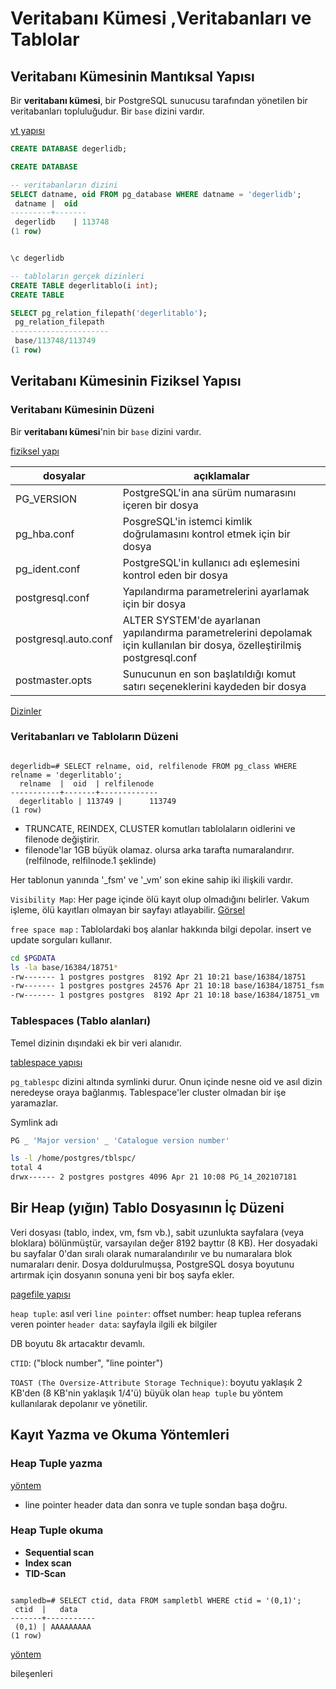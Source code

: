 # Veritabanı Kümesi ,Veritabanları ve Tablolar

## Veritabanı Kümesinin Mantıksal Yapısı


Bir **veritabanı kümesi**, bir PostgreSQL sunucusu tarafından yönetilen bir veritabanları topluluğudur. Bir `base` dizini vardır. 

[vt yapısı](https://www.interdb.jp/pg/pgsql01/01.html)


```sql
CREATE DATABASE degerlidb;

CREATE DATABASE

-- veritabanların dizini
SELECT datname, oid FROM pg_database WHERE datname = 'degerlidb';
 datname |  oid  
---------+-------
 degerlidb    | 113748
(1 row)


\c degerlidb

-- tabloların gerçek dizinleri  
CREATE TABLE degerlitablo(i int);
CREATE TABLE

SELECT pg_relation_filepath('degerlitablo');
 pg_relation_filepath 
----------------------
 base/113748/113749
(1 row)

```


## Veritabanı Kümesinin Fiziksel Yapısı

### Veritabanı Kümesinin Düzeni

Bir **veritabanı kümesi**'nin bir `base` dizini vardır. 

[fiziksel yapı](https://www.interdb.jp/pg/pgsql01/02.html)

|dosyalar|açıklamalar|
|--- |--- |
|PG_VERSION|PostgreSQL'in ana sürüm numarasını içeren bir dosya|
|pg_hba.conf|PosgreSQL'in istemci kimlik doğrulamasını kontrol etmek için bir dosya|
|pg_ident.conf|PostgreSQL'in kullanıcı adı eşlemesini kontrol eden bir dosya|
|postgresql.conf|Yapılandırma parametrelerini ayarlamak için bir dosya|
|postgresql.auto.conf|ALTER SYSTEM'de ayarlanan yapılandırma parametrelerini depolamak için kullanılan bir dosya, özelleştirilmiş postgresql.conf|
|postmaster.opts|Sunucunun en son başlatıldığı komut satırı seçeneklerini kaydeden bir dosya|

[Dizinler](http://www.interdb.jp/pg/pgsql01.html)

### Veritabanları ve Tabloların Düzeni

```psql

degerlidb=# SELECT relname, oid, relfilenode FROM pg_class WHERE relname = 'degerlitablo';
  relname  |  oid  | relfilenode
-----------+-------+-------------
  degerlitablo | 113749 |      113749
(1 row)

```

* TRUNCATE, REINDEX, CLUSTER komutları tablolaların oidlerini ve filenode değiştirir.
* filenode'lar 1GB büyük olamaz. olursa arka tarafta numaralandırır. (relfilnode, relfilnode.1 şeklinde)


Her tablonun yanında '_fsm' ve '_vm' son ekine sahip iki ilişkili vardır.

`Visibility Map`: Her page içinde ölü kayıt olup olmadığını belirler. Vakum işleme, ölü kayıtları olmayan bir sayfayı atlayabilir. [Görsel](https://www.interdb.jp/pg/img/fig-6-02.png)

`free space map` : Tablolardaki boş alanlar hakkında bilgi depolar. insert ve update sorguları kullanır.

```sh
cd $PGDATA
ls -la base/16384/18751*
-rw------- 1 postgres postgres  8192 Apr 21 10:21 base/16384/18751
-rw------- 1 postgres postgres 24576 Apr 21 10:18 base/16384/18751_fsm
-rw------- 1 postgres postgres  8192 Apr 21 10:18 base/16384/18751_vm
```

### Tablespaces (Tablo alanları)

Temel dizinin dışındaki ek bir veri alanıdır.

[tablespace yapısı](http://www.interdb.jp/pg/img/fig-1-03.png)

`pg_tablespc` dizini altında symlinki durur. Onun içinde nesne oid ve asıl dizin neredeyse oraya bağlanmış. Tablespace'ler cluster olmadan bir işe yaramazlar. 

Symlink adı 
```sh
PG _ 'Major version' _ 'Catalogue version number'
```

```sh
ls -l /home/postgres/tblspc/
total 4
drwx------ 2 postgres postgres 4096 Apr 21 10:08 PG_14_202107181
```

## Bir Heap (yığın) Tablo Dosyasının İç Düzeni

Veri dosyası (tablo, index, vm, fsm vb.), sabit uzunlukta sayfalara (veya bloklara) bölünmüştür, varsayılan değer 8192 bayttır (8 KB). Her dosyadaki bu sayfalar 0'dan sıralı olarak numaralandırılır ve bu numaralara blok numaraları denir. Dosya doldurulmuşsa, PostgreSQL dosya boyutunu artırmak için dosyanın sonuna yeni bir boş sayfa ekler.

[pagefile yapısı](http://www.interdb.jp/pg/img/fig-1-04.png)

`heap tuple`: asıl veri
`line pointer`: offset number: heap tuplea referans veren pointer
`header data`: sayfayla ilgili ek bilgiler

DB boyutu 8k artacaktır devamlı. 

`CTID`: ("block number", "line pointer")

`TOAST (The Oversize-Attribute Storage Technique)`: boyutu yaklaşık 2 KB'den (8 KB'nin yaklaşık 1/4'ü) büyük olan `heap tuple` bu yöntem kullanılarak depolanır ve yönetilir.

## Kayıt Yazma ve Okuma Yöntemleri

### Heap Tuple yazma
[yöntem](http://www.interdb.jp/pg/img/fig-1-05.png)

* line pointer header data dan sonra ve tuple sondan başa doğru. 

### Heap Tuple okuma

* **Sequential scan**
* **Index scan**
* **TID-Scan**

```psql

sampledb=# SELECT ctid, data FROM sampletbl WHERE ctid = '(0,1)';
 ctid  |   data    
-------+-----------
 (0,1) | AAAAAAAAA
(1 row)

```



[yöntem](http://www.interdb.jp/pg/img/fig-1-06.png)


bileşenleri